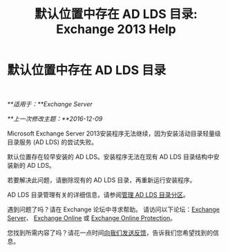 ﻿---
title: '默认位置中存在 AD LDS 目录: Exchange 2013 Help'
TOCTitle: 默认位置中存在 AD LDS 目录
ms:assetid: cf830dec-dd74-47b2-bee2-b8956f8023ce
ms:mtpsurl: https://technet.microsoft.com/zh-cn/library/ms.exch.setupreadiness.adamdatapathexists(v=EXCHG.150)
ms:contentKeyID: 50491578
ms.date: 05/21/2018
mtps_version: v=EXCHG.150
ms.translationtype: MT
---

# 默认位置中存在 AD LDS 目录

 

_**适用于：**Exchange Server_

_**上一次修改主题：**2016-12-09_

Microsoft Exchange Server 2013安装程序无法继续，因为安装活动目录轻量级目录服务 (AD LDS) 的尝试失败。

默认位置存在较早安装的 AD LDS。安装程序无法在现有 AD LDS 目录结构中安装新的 AD LDS。

若要解决此问题，请删除现有的 AD LDS 目录，再重新运行安装程序。

AD LDS 目录管理有关的详细信息，请参阅[管理 AD LDS 目录分区](https://go.microsoft.com/fwlink/p/?linkid=272302)。

遇到问题了吗？请在 Exchange 论坛中寻求帮助。 请访问以下论坛：[Exchange Server](https://go.microsoft.com/fwlink/p/?linkid=60612)、 [Exchange Online](https://go.microsoft.com/fwlink/p/?linkid=267542) 或 [Exchange Online Protection](https://go.microsoft.com/fwlink/p/?linkid=285351)。

您找到所需内容了吗？请花一点时间[向我们发送反馈](mailto:exsetuphelpfeedback@microsoft.com?subject=exchange%202013%20setup%20help%20feedbac)，告诉我们您希望找到的信息。

